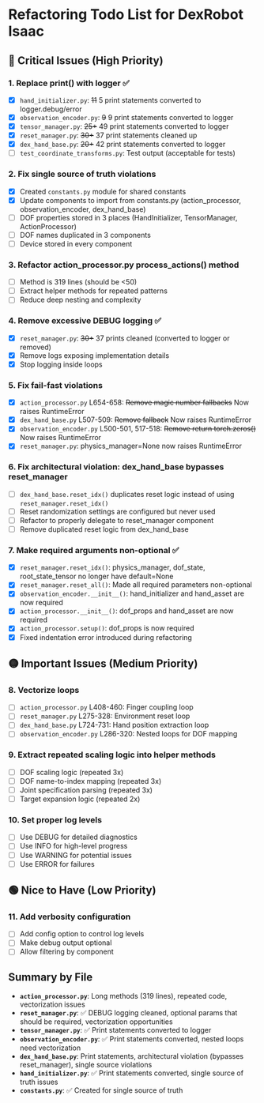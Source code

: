 # Refactoring Todo List for DexRobot Isaac

## 🔴 Critical Issues (High Priority)

### 1. Replace print() with logger ✅
- [x] `hand_initializer.py`: ~~11~~ 5 print statements converted to logger.debug/error
- [x] `observation_encoder.py`: ~~9~~ 9 print statements converted to logger
- [x] `tensor_manager.py`: ~~25+~~ 49 print statements converted to logger
- [x] `reset_manager.py`: ~~30+~~ 37 print statements cleaned up
- [x] `dex_hand_base.py`: ~~20+~~ 42 print statements converted to logger
- [ ] `test_coordinate_transforms.py`: Test output (acceptable for tests)

### 2. Fix single source of truth violations
- [x] Created `constants.py` module for shared constants
- [x] Update components to import from constants.py (action_processor, observation_encoder, dex_hand_base)
- [ ] DOF properties stored in 3 places (HandInitializer, TensorManager, ActionProcessor)
- [ ] DOF names duplicated in 3 components
- [ ] Device stored in every component

### 3. Refactor action_processor.py process_actions() method
- [ ] Method is 319 lines (should be <50)
- [ ] Extract helper methods for repeated patterns
- [ ] Reduce deep nesting and complexity

### 4. Remove excessive DEBUG logging ✅
- [x] `reset_manager.py`: ~~30+~~ 37 prints cleaned (converted to logger or removed)
- [x] Remove logs exposing implementation details
- [x] Stop logging inside loops

### 5. Fix fail-fast violations
- [x] `action_processor.py` L654-658: ~~Remove magic number fallbacks~~ Now raises RuntimeError
- [x] `dex_hand_base.py` L507-509: ~~Remove fallback~~ Now raises RuntimeError
- [x] `observation_encoder.py` L500-501, 517-518: ~~Remove return torch.zeros()~~ Now raises RuntimeError
- [x] `reset_manager.py`: physics_manager=None now raises RuntimeError

### 6. Fix architectural violation: dex_hand_base bypasses reset_manager
- [ ] `dex_hand_base.reset_idx()` duplicates reset logic instead of using `reset_manager.reset_idx()`
- [ ] Reset randomization settings are configured but never used
- [ ] Refactor to properly delegate to reset_manager component
- [ ] Remove duplicated reset logic from dex_hand_base

### 7. Make required arguments non-optional ✅
- [x] `reset_manager.reset_idx()`: physics_manager, dof_state, root_state_tensor no longer have default=None
- [x] `reset_manager.reset_all()`: Made all required parameters non-optional
- [x] `observation_encoder.__init__()`: hand_initializer and hand_asset are now required
- [x] `action_processor.__init__()`: dof_props and hand_asset are now required
- [x] `action_processor.setup()`: dof_props is now required
- [x] Fixed indentation error introduced during refactoring

## 🟡 Important Issues (Medium Priority)

### 8. Vectorize loops
- [ ] `action_processor.py` L408-460: Finger coupling loop
- [ ] `reset_manager.py` L275-328: Environment reset loop
- [ ] `dex_hand_base.py` L724-731: Hand position extraction loop
- [ ] `observation_encoder.py` L286-320: Nested loops for DOF mapping

### 9. Extract repeated scaling logic into helper methods
- [ ] DOF scaling logic (repeated 3x)
- [ ] DOF name-to-index mapping (repeated 3x)
- [ ] Joint specification parsing (repeated 3x)
- [ ] Target expansion logic (repeated 2x)

### 10. Set proper log levels
- [ ] Use DEBUG for detailed diagnostics
- [ ] Use INFO for high-level progress
- [ ] Use WARNING for potential issues
- [ ] Use ERROR for failures

## 🟢 Nice to Have (Low Priority)

### 11. Add verbosity configuration
- [ ] Add config option to control log levels
- [ ] Make debug output optional
- [ ] Allow filtering by component

## Summary by File

- **`action_processor.py`**: Long methods (319 lines), repeated code, vectorization issues
- **`reset_manager.py`**: ✅ DEBUG logging cleaned, optional params that should be required, vectorization opportunities
- **`tensor_manager.py`**: ✅ Print statements converted to logger
- **`observation_encoder.py`**: ✅ Print statements converted, nested loops need vectorization
- **`dex_hand_base.py`**: Print statements, architectural violation (bypasses reset_manager), single source violations
- **`hand_initializer.py`**: ✅ Print statements converted, single source of truth issues
- **`constants.py`**: ✅ Created for single source of truth
